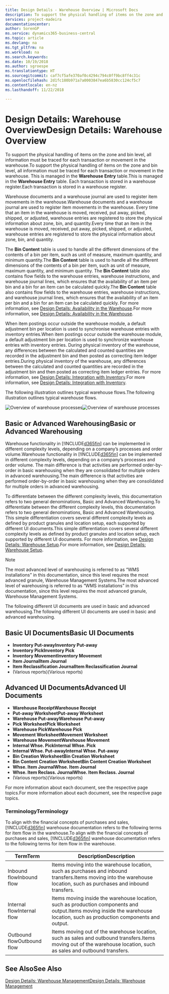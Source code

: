 ```yaml
---
title: Design Details - Warehouse Overview | Microsoft Docs
description: To support the physical handling of items on the zone and bin level, all information must be traced for each transaction or movement in the warehouse. This is managed in the **Warehouse Entry** table. Each transaction is stored in a warehouse register.
services: project-madeira
documentationcenter: 
author: SorenGP
ms.service: dynamics365-business-central
ms.topic: article
ms.devlang: na
ms.tgt_pltfrm: na
ms.workload: na
ms.search.keywords: 
ms.date: 10/19/2018
ms.author: sgroespe
ms.translationtype: HT
ms.sourcegitcommit: caf7cf5afe370af0c4294c794c0ff9bc8ff4c31c
ms.openlocfilehash: 2d1fc180b971a7a0003847ea6b5830cc124cf5c7
ms.contentlocale: en-nz
ms.lasthandoff: 11/22/2018

---
```

# <a name="design-details-warehouse-overview"></a><span data-ttu-id="4aaa9-105">Design Details: Warehouse Overview</span><span class="sxs-lookup"><span data-stu-id="4aaa9-105">Design Details: Warehouse Overview</span></span>
<span data-ttu-id="4aaa9-106">To support the physical handling of items on the zone and bin level, all information must be traced for each transaction or movement in the warehouse.</span><span class="sxs-lookup"><span data-stu-id="4aaa9-106">To support the physical handling of items on the zone and bin level, all information must be traced for each transaction or movement in the warehouse.</span></span> <span data-ttu-id="4aaa9-107">This is managed in the **Warehouse Entry** table.</span><span class="sxs-lookup"><span data-stu-id="4aaa9-107">This is managed in the **Warehouse Entry** table.</span></span> <span data-ttu-id="4aaa9-108">Each transaction is stored in a warehouse register.</span><span class="sxs-lookup"><span data-stu-id="4aaa9-108">Each transaction is stored in a warehouse register.</span></span>  

<span data-ttu-id="4aaa9-109">Warehouse documents and a warehouse journal are used to register item movements in the warehouse.</span><span class="sxs-lookup"><span data-stu-id="4aaa9-109">Warehouse documents and a warehouse journal are used to register item movements in the warehouse.</span></span> <span data-ttu-id="4aaa9-110">Every time that an item in the warehouse is moved, received, put away, picked, shipped, or adjusted, warehouse entries are registered to store the physical information about zone, bin, and quantity.</span><span class="sxs-lookup"><span data-stu-id="4aaa9-110">Every time that an item in the warehouse is moved, received, put away, picked, shipped, or adjusted, warehouse entries are registered to store the physical information about zone, bin, and quantity.</span></span>

<span data-ttu-id="4aaa9-111">The **Bin Content** table is used to handle all the different dimensions of the contents of a bin per item, such as unit of measure, maximum quantity, and minimum quantity.</span><span class="sxs-lookup"><span data-stu-id="4aaa9-111">The **Bin Content** table is used to handle all the different dimensions of the contents of a bin per item, such as unit of measure, maximum quantity, and minimum quantity.</span></span> <span data-ttu-id="4aaa9-112">The **Bin Content** table also contains flow fields to the warehouse entries, warehouse instructions, and warehouse journal lines, which ensures that the availability of an item per bin and a bin for an item can be calculated quickly.</span><span class="sxs-lookup"><span data-stu-id="4aaa9-112">The **Bin Content** table also contains flow fields to the warehouse entries, warehouse instructions, and warehouse journal lines, which ensures that the availability of an item per bin and a bin for an item can be calculated quickly.</span></span> <span data-ttu-id="4aaa9-113">For more information, see [Design Details: Availability in the Warehouse](design-details-availability-in-the-warehouse.md).</span><span class="sxs-lookup"><span data-stu-id="4aaa9-113">For more information, see [Design Details: Availability in the Warehouse](design-details-availability-in-the-warehouse.md).</span></span>  

<span data-ttu-id="4aaa9-114">When item postings occur outside the warehouse module, a default adjustment bin per location is used to synchronise warehouse entries with inventory entries.</span><span class="sxs-lookup"><span data-stu-id="4aaa9-114">When item postings occur outside the warehouse module, a default adjustment bin per location is used to synchronize warehouse entries with inventory entries.</span></span> <span data-ttu-id="4aaa9-115">During physical inventory of the warehouse, any differences between the calculated and counted quantities are recorded in the adjustment bin and then posted as correcting item ledger entries.</span><span class="sxs-lookup"><span data-stu-id="4aaa9-115">During physical inventory of the warehouse, any differences between the calculated and counted quantities are recorded in the adjustment bin and then posted as correcting item ledger entries.</span></span> <span data-ttu-id="4aaa9-116">For more information, see [Design Details: Integration with Inventory](design-details-integration-with-inventory.md).</span><span class="sxs-lookup"><span data-stu-id="4aaa9-116">For more information, see [Design Details: Integration with Inventory](design-details-integration-with-inventory.md).</span></span>  

<span data-ttu-id="4aaa9-117">The following illustration outlines typical warehouse flows.</span><span class="sxs-lookup"><span data-stu-id="4aaa9-117">The following illustration outlines typical warehouse flows.</span></span>  

<span data-ttu-id="4aaa9-118">![Overview of warehouse processes](media/design_details_warehouse_management_overview.png "Overview of warehouse processes")</span><span class="sxs-lookup"><span data-stu-id="4aaa9-118">![Overview of warehouse processes](media/design_details_warehouse_management_overview.png "Overview of warehouse processes")</span></span>  

## <a name="basic-or-advanced-warehousing"></a><span data-ttu-id="4aaa9-119">Basic or Advanced Warehousing</span><span class="sxs-lookup"><span data-stu-id="4aaa9-119">Basic or Advanced Warehousing</span></span>  
<span data-ttu-id="4aaa9-120">Warehouse functionality in [!INCLUDE[d365fin](includes/d365fin_md.md)] can be implemented in different complexity levels, depending on a company’s processes and order volume.</span><span class="sxs-lookup"><span data-stu-id="4aaa9-120">Warehouse functionality in [!INCLUDE[d365fin](includes/d365fin_md.md)] can be implemented in different complexity levels, depending on a company’s processes and order volume.</span></span> <span data-ttu-id="4aaa9-121">The main difference is that activities are performed order-by-order in basic warehousing when they are consolidated for multiple orders in advanced warehousing.</span><span class="sxs-lookup"><span data-stu-id="4aaa9-121">The main difference is that activities are performed order-by-order in basic warehousing when they are consolidated for multiple orders in advanced warehousing.</span></span>  

 <span data-ttu-id="4aaa9-122">To differentiate between the different complexity levels, this documentation refers to two general denominations, Basic and Advanced Warehousing.</span><span class="sxs-lookup"><span data-stu-id="4aaa9-122">To differentiate between the different complexity levels, this documentation refers to two general denominations, Basic and Advanced Warehousing.</span></span> <span data-ttu-id="4aaa9-123">This simple differentiation covers several different complexity levels as defined by product granules and location setup, each supported by different UI documents.</span><span class="sxs-lookup"><span data-stu-id="4aaa9-123">This simple differentiation covers several different complexity levels as defined by product granules and location setup, each supported by different UI documents.</span></span> <span data-ttu-id="4aaa9-124">For more information, see [Design Details: Warehouse Setup](design-details-warehouse-setup.md).</span><span class="sxs-lookup"><span data-stu-id="4aaa9-124">For more information, see [Design Details: Warehouse Setup](design-details-warehouse-setup.md).</span></span>  

> [!NOTE]  
>  <span data-ttu-id="4aaa9-125">The most advanced level of warehousing is referred to as “WMS installations” in this documentation, since this level requires the most advanced granule, Warehouse Management Systems.</span><span class="sxs-lookup"><span data-stu-id="4aaa9-125">The most advanced level of warehousing is referred to as “WMS installations” in this documentation, since this level requires the most advanced granule, Warehouse Management Systems.</span></span>  

 <span data-ttu-id="4aaa9-126">The following different UI documents are used in basic and advanced warehousing.</span><span class="sxs-lookup"><span data-stu-id="4aaa9-126">The following different UI documents are used in basic and advanced warehousing.</span></span>  

## <a name="basic-ui-documents"></a><span data-ttu-id="4aaa9-127">Basic UI Documents</span><span class="sxs-lookup"><span data-stu-id="4aaa9-127">Basic UI Documents</span></span>  

-   <span data-ttu-id="4aaa9-128">**Inventory Put-away**</span><span class="sxs-lookup"><span data-stu-id="4aaa9-128">**Inventory Put-away**</span></span>  
-   <span data-ttu-id="4aaa9-129">**Inventory Pick**</span><span class="sxs-lookup"><span data-stu-id="4aaa9-129">**Inventory Pick**</span></span>  
-   <span data-ttu-id="4aaa9-130">**Inventory Movement**</span><span class="sxs-lookup"><span data-stu-id="4aaa9-130">**Inventory Movement**</span></span>  
-   <span data-ttu-id="4aaa9-131">**Item Journal**</span><span class="sxs-lookup"><span data-stu-id="4aaa9-131">**Item Journal**</span></span>  
-   <span data-ttu-id="4aaa9-132">**Item Reclassification Journal**</span><span class="sxs-lookup"><span data-stu-id="4aaa9-132">**Item Reclassification Journal**</span></span>  
-   <span data-ttu-id="4aaa9-133">(Various reports)</span><span class="sxs-lookup"><span data-stu-id="4aaa9-133">(Various reports)</span></span>  

## <a name="advanced-ui-documents"></a><span data-ttu-id="4aaa9-134">Advanced UI Documents</span><span class="sxs-lookup"><span data-stu-id="4aaa9-134">Advanced UI Documents</span></span>  

-   <span data-ttu-id="4aaa9-135">**Warehouse Receipt**</span><span class="sxs-lookup"><span data-stu-id="4aaa9-135">**Warehouse Receipt**</span></span>  
-   <span data-ttu-id="4aaa9-136">**Put-away Worksheet**</span><span class="sxs-lookup"><span data-stu-id="4aaa9-136">**Put-away Worksheet**</span></span>  
-   <span data-ttu-id="4aaa9-137">**Warehouse Put-away**</span><span class="sxs-lookup"><span data-stu-id="4aaa9-137">**Warehouse Put-away**</span></span>  
-   <span data-ttu-id="4aaa9-138">**Pick Worksheet**</span><span class="sxs-lookup"><span data-stu-id="4aaa9-138">**Pick Worksheet**</span></span>  
-   <span data-ttu-id="4aaa9-139">**Warehouse Pick**</span><span class="sxs-lookup"><span data-stu-id="4aaa9-139">**Warehouse Pick**</span></span>  
-   <span data-ttu-id="4aaa9-140">**Movement Worksheet**</span><span class="sxs-lookup"><span data-stu-id="4aaa9-140">**Movement Worksheet**</span></span>  
-   <span data-ttu-id="4aaa9-141">**Warehouse Movement**</span><span class="sxs-lookup"><span data-stu-id="4aaa9-141">**Warehouse Movement**</span></span>  
-   <span data-ttu-id="4aaa9-142">**Internal Whse. Pick**</span><span class="sxs-lookup"><span data-stu-id="4aaa9-142">**Internal Whse. Pick**</span></span>  
-   <span data-ttu-id="4aaa9-143">**Internal Whse. Put-away**</span><span class="sxs-lookup"><span data-stu-id="4aaa9-143">**Internal Whse. Put-away**</span></span>  
-   <span data-ttu-id="4aaa9-144">**Bin Creation Worksheet**</span><span class="sxs-lookup"><span data-stu-id="4aaa9-144">**Bin Creation Worksheet**</span></span>  
-   <span data-ttu-id="4aaa9-145">**Bin Content Creation Worksheet**</span><span class="sxs-lookup"><span data-stu-id="4aaa9-145">**Bin Content Creation Worksheet**</span></span>  
-   <span data-ttu-id="4aaa9-146">**Whse. Item Journal**</span><span class="sxs-lookup"><span data-stu-id="4aaa9-146">**Whse. Item Journal**</span></span>  
-   <span data-ttu-id="4aaa9-147">**Whse. Item Reclass. Journal**</span><span class="sxs-lookup"><span data-stu-id="4aaa9-147">**Whse. Item Reclass. Journal**</span></span>  
-   <span data-ttu-id="4aaa9-148">(Various reports)</span><span class="sxs-lookup"><span data-stu-id="4aaa9-148">(Various reports)</span></span>  

<span data-ttu-id="4aaa9-149">For more information about each document, see the respective page topics.</span><span class="sxs-lookup"><span data-stu-id="4aaa9-149">For more information about each document, see the respective page topics.</span></span>  

### <a name="terminology"></a><span data-ttu-id="4aaa9-150">Terminology</span><span class="sxs-lookup"><span data-stu-id="4aaa9-150">Terminology</span></span>  
<span data-ttu-id="4aaa9-151">To align with the financial concepts of purchases and sales, [!INCLUDE[d365fin](includes/d365fin_md.md)] warehouse documentation refers to the following terms for item flow in the warehouse.</span><span class="sxs-lookup"><span data-stu-id="4aaa9-151">To align with the financial concepts of purchases and sales, [!INCLUDE[d365fin](includes/d365fin_md.md)] warehouse documentation refers to the following terms for item flow in the warehouse.</span></span>  

|<span data-ttu-id="4aaa9-152">Term</span><span class="sxs-lookup"><span data-stu-id="4aaa9-152">Term</span></span>|<span data-ttu-id="4aaa9-153">Description</span><span class="sxs-lookup"><span data-stu-id="4aaa9-153">Description</span></span>|  
|----------|---------------------------------------|  
|<span data-ttu-id="4aaa9-154">Inbound flow</span><span class="sxs-lookup"><span data-stu-id="4aaa9-154">Inbound flow</span></span>|<span data-ttu-id="4aaa9-155">Items moving into the warehouse location, such as purchases and inbound transfers.</span><span class="sxs-lookup"><span data-stu-id="4aaa9-155">Items moving into the warehouse location, such as purchases and inbound transfers.</span></span>|  
|<span data-ttu-id="4aaa9-156">Internal flow</span><span class="sxs-lookup"><span data-stu-id="4aaa9-156">Internal flow</span></span>|<span data-ttu-id="4aaa9-157">Items moving inside the warehouse location, such as production components and output.</span><span class="sxs-lookup"><span data-stu-id="4aaa9-157">Items moving inside the warehouse location, such as production components and output.</span></span>|  
|<span data-ttu-id="4aaa9-158">Outbound flow</span><span class="sxs-lookup"><span data-stu-id="4aaa9-158">Outbound flow</span></span>|<span data-ttu-id="4aaa9-159">Items moving out of the warehouse location, such as sales and outbound transfers.</span><span class="sxs-lookup"><span data-stu-id="4aaa9-159">Items moving out of the warehouse location, such as sales and outbound transfers.</span></span>|  

## <a name="see-also"></a><span data-ttu-id="4aaa9-160">See Also</span><span class="sxs-lookup"><span data-stu-id="4aaa9-160">See Also</span></span>  
 [<span data-ttu-id="4aaa9-161">Design Details: Warehouse Management</span><span class="sxs-lookup"><span data-stu-id="4aaa9-161">Design Details: Warehouse Management</span></span>](design-details-warehouse-management.md)

